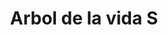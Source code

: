 ---
title: Arbol de la vida S
date: 
draft: false

# descripcion
description : Pulsera en plata 925 de largo regulable.

materials: 

color: 

dimensions: Largo 18 regulable a 20

code: 03-09-0858

type: "Pulseras"

categories: []

price: $3.240,00

price_eftvo: $2.750,00

# Images
# first image will be shown in the product page
images:
  # - image: "images/path_to_image"
  # La ubicacion de las imagenes es imagenes/Pulseras/Pulseras.Plata/03-09-0858-arbol-de-la-vida-s
  - image: "./images/pulseras/plata/03-09-0858-arbol-de-la-vida-s.jpg"
---